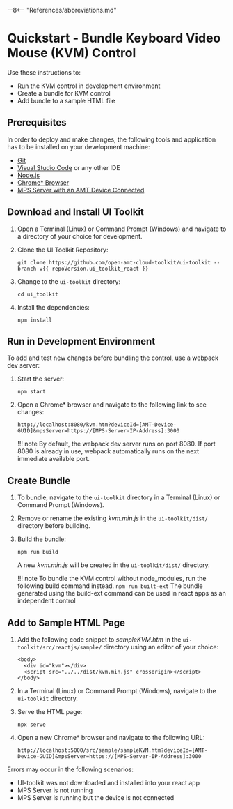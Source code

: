 --8<-- "References/abbreviations.md"
# Quickstart - Bundle Keyboard Video Mouse (KVM) Control

Use these instructions to:

- Run the KVM control in development environment
- Create a bundle for KVM control
- Add bundle to a sample HTML file 

## Prerequisites

In order to deploy and make changes, the following tools and application has to be installed on your development machine:

- [Git](https://git-scm.com/)
- [Visual Studio Code](https://code.visualstudio.com/) or any other IDE 
- [Node.js](https://nodejs.org/)
- [Chrome* Browser](https://www.google.com/chrome)
- [MPS Server with an AMT Device Connected](../../../GetStarted/prerequisites.md)


## Download and Install UI Toolkit

1. Open a Terminal (Linux) or Command Prompt (Windows) and navigate to a directory of your choice for development.

2. Clone the UI Toolkit Repository:
	```
	git clone https://github.com/open-amt-cloud-toolkit/ui-toolkit --branch v{{ repoVersion.ui_toolkit_react }}
	```

3. Change to the `ui-toolkit` directory:
	```
	cd ui_toolkit
	```

4. Install the dependencies:
	```
	npm install
	```

## Run in Development Environment

To add and test new changes before bundling the control, use a webpack dev server:

1. Start the server:
	```
	npm start
	```

2. Open a Chrome* browser and navigate to the following link to see changes:
	```
	http://localhost:8080/kvm.htm?deviceId=[AMT-Device-GUID]&mpsServer=https://[MPS-Server-IP-Address]:3000
	```

	!!! note
		By default, the webpack dev server runs on port 8080. If port 8080 is already in use, webpack automatically runs on the next immediate available port.


## Create Bundle

1. To bundle, navigate to the `ui-toolkit` directory in a Terminal (Linux) or Command Prompt (Windows).

2. Remove or rename the existing *kvm.min.js*  in the `ui-toolkit/dist/` directory before building.

3. Build the bundle:
	```
	npm run build
	```

	A new *kvm.min.js* will be created in the `ui-toolkit/dist/` directory.

	!!! note
		To bundle the KVM control without node_modules, run the following build command instead.
		```
		npm run built-ext
		```
		The bundle generated using the build-ext command can be used in react apps as an independent control


## Add to Sample HTML Page

1. Add the following code snippet to *sampleKVM.htm* in the `ui-toolkit/src/reactjs/sample/` directory using an editor of your choice:

	```
	<body>
	  <div id="kvm"></div>
	  <script src="../../dist/kvm.min.js" crossorigin></script>
	</body>
	```

2. In a Terminal (Linux) or Command Prompt (Windows), navigate to the `ui-toolkit` directory.

3. Serve the HTML page:
	```
	npx serve
	```

4. Open a new Chrome* browser and navigate to the following URL:
	```
	http://localhost:5000/src/sample/sampleKVM.htm?deviceId=[AMT-Device-GUID]&mpsServer=https://[MPS-Server-IP-Address]:3000
	```

Errors may occur in the following scenarios: 

- UI-toolkit was not downloaded and installed into your react app
- MPS Server is not running
- MPS Server is running but the device is not connected

